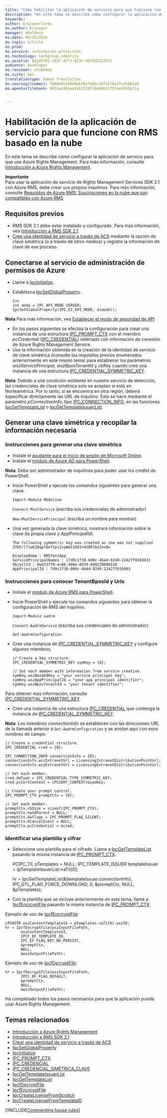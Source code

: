 ```yaml
---
title: "Cómo habilitar la aplicación de servicio para que funcione con RMS basado en la nube | Azure RMS"
description: "En este tema se describe cómo configurar la aplicación de servicio para que use Azure Rights Management."
keywords: 
author: bruceperlerms
ms.author: bruceper
manager: mbaldwin
ms.date: 09/25/2016
ms.topic: article
ms.prod: 
ms.service: information-protection
ms.technology: techgroup-identity
ms.assetid: EA1457D1-282F-4CF3-A23C-46793D2C2F32
audience: developer
ms.reviewer: shubhamp
ms.suite: ems
translationtype: Human Translation
ms.sourcegitcommit: 7068e0529409eb783f16bc207a17be27cd5d82a8
ms.openlocfilehash: 9431ae301ea91b71287c6a8462cf5fee42b5b71a


---
```


# <a name="how-to-enable-your-service-application-to-work-with-cloud-based-rms"></a>Habilitación de la aplicación de servicio para que funcione con RMS basado en la nube

En este tema se describe cómo configurar la aplicación de servicio para que use Azure Rights Management. Para más información, consulte [Introducción a Azure Rights Management](https://technet.microsoft.com/library/jj585016.aspx).

**Importante**  
Para usar la aplicación de servicio de Rights Management Services SDK 2.1 con Azure RMS, debe crear sus propios inquilinos. Para más información, consulte [Requisitos de Azure RMS: Suscripciones en la nube que son compatibles con Azure RMS](../get-started/requirements-subscriptions.md)

## <a name="prerequisites"></a>Requisitos previos

-   RMS SDK 2.1 debe estar instalado y configurado. Para más información, vea [Introducción a RMS SDK 2.1](getting-started-with-ad-rms-2-0.md).
-   [Cree una identidad de servicio a través de ACS](https://msdn.microsoft.com/en-us/library/gg185924.aspx) mediante la opción de clave simétrica (o a través de otros medios) y registre la información de clave de ese proceso.

## <a name="connecting-to-the-azure-rights-management-service"></a>Conectarse al servicio de administración de permisos de Azure

-   Llame a [IpcInitialize](https://msdn.microsoft.com/library/jj127295.aspx).
-   Establezca [IpcSetGlobalProperty](https://msdn.microsoft.com/library/hh535270.aspx).

        C++
        int mode = IPC_API_MODE_SERVER;
        IpcSetGlobalProperty(IPC_EI_API_MODE, &(mode));


  **Nota**  Para más información, vea [Establecer el modo de seguridad de API](setting-the-api-security-mode-api-mode.md)

     
-   En los pasos siguientes se efectúa la configuración para crear una instancia de una estructura [IPC\_PROMPT\_CTX](https://msdn.microsoft.com/library/hh535278.aspx) con el miembro *pcCredential* ([IPC\_CREDENTIAL](https://msdn.microsoft.com/library/hh535275.aspx)) rellenado con información de conexión de Azure Rights Management Service.
-   Use la información obtenida en la creación de la identidad de servicio de clave simétrica (consulte los requisitos previos enumerados anteriormente en este mismo tema) para establecer los parámetros *wszServicePrincipal*, *wszBposTenantId* y *cbKey* cuando cree una instancia de una estructura [IPC\_CREDENTIAL\_SYMMETRIC\_KEY](https://msdn.microsoft.com/library/dn133062.aspx).

**Nota**: Debido a una condición existente en nuestro servicio de detección, las credenciales de clave simétrica solo se aceptan si está en Norteamérica. Por lo tanto, si se encuentra en otra región, deberá especificar directamente las URL de inquilino. Esto se hace mediante el parámetro *pConnectionInfo*, tipo [IPC\_CONNECTION\_INFO](https://msdn.microsoft.com/library/hh535274.aspx), en las funciones [IpcGetTemplateList](https://msdn.microsoft.com/library/hh535267.aspx) o [IpcGetTemplateIssuerList](https://msdn.microsoft.com/library/hh535266.aspx).

## <a name="generate-a-symmetric-key-and-collect-the-needed-information"></a>Generar una clave simétrica y recopilar la información necesaria

### <a name="instructions-to-generate-a-symmetric-key"></a>Instrucciones para generar una clave simétrica

-   Instale el [ayudante para el inicio de sesión de Microsoft Online](http://go.microsoft.com/fwlink/p/?LinkID=286152).
-   Instale el [módulo de Azure AD para PowerShell](https://bposast.vo.msecnd.net/MSOPMW/8073.4/amd64/AdministrationConfig-en.msi).

**Nota**: Debe ser administrador de inquilinos para poder usar los cmdlet de PowerShell.

- Inicie PowerShell y ejecute los comandos siguientes para generar una clave.

    `Import-Module MSOnline`

    `Connect-MsolService` (escriba sus credenciales de administrador)

    `New-MsolServicePrincipal` (escriba un nombre para mostrar)

- Una vez generada la clave simétrica, mostrará información sobre la clave (la propia clave y *AppPrincipalId*).

      The following symmetric key was created as one was not supplied
      ZYbF/lTtwE28qplQofCpi2syWd11D83+A3DRlb2Jnv8=

      DisplayName : RMSTestApp
      ServicePrincipalNames : {7d9c1f38-600c-4b4d-8249-22427f016963}
      ObjectId : 0ee53770-ec86-409e-8939-6d8239880518
      AppPrincipalId : 7d9c1f38-600c-4b4d-8249-22427f016963


### <a name="instructions-to-find-out-tenantbposid-and-urls"></a>Instrucciones para conocer **TenantBposId** y **Urls**

-   Instale el [módulo de Azure RMS para PowerShell](https://technet.microsoft.com/en-us/library/jj585012.aspx).
-   Inicie PowerShell y ejecute los comandos siguientes para obtener la configuración de RMS del inquilino.

    `Import-Module aadrm`

    `Connect-AadrmService` (escriba sus credenciales de administrador)

    `Get-AadrmConfiguration`


- Cree una instancia de [IPC\_CREDENTIAL\_SYMMETRIC\_KEY](https://msdn.microsoft.com/library/dn133062.aspx) y configure algunos miembros.

      // Create a key structure.
      IPC_CREDENTIAL_SYMMETRIC_KEY symKey = {0};

      // Set each member with information from service creation.
      symKey.wszBase64Key = "your service principal key";
      symKey.wszAppPrincipalId = "your app principal identifier";
      symKey.wszBposTenantId = "your tenant identifier";


Para obtener más información, consulte [IPC\_CREDENTIAL\_SYMMETRIC\_KEY](https://msdn.microsoft.com/library/dn133062.aspx).

-   Cree una instancia de una estructura [IPC\_CREDENTIAL](https://msdn.microsoft.com/library/hh535275.aspx) que contenga la instancia de [IPC\_CREDENTIAL\_SYMMETRIC\_KEY](https://msdn.microsoft.com/library/dn133062.aspx).

**Nota**: Los miembros *connectionInfo* se establecen con las direcciones URL de la llamada anterior a `Get-AadrmConfiguration` y se anotan aquí con esos nombres de campo.

    // Create a credential structure.
    IPC_CREDENTIAL cred = {0};

    IPC_CONNECTION_INFO connectionInfo = {0};
    connectionInfo.wszIntranetUrl = LicensingIntranetDistributionPointUrl;
    connectionInfo.wszExtranetUrl = LicensingExtranetDistributionPointUrl;

    // Set each member.
    cred.dwType = IPC_CREDENTIAL_TYPE_SYMMETRIC_KEY;
    cred.pcCertContext = (PCCERT_CONTEXT)&symKey;

    // Create your prompt control.
    IPC_PROMPT_CTX promptCtx = {0};

    // Set each member.
    promptCtx.cbSize = sizeof(IPC_PROMPT_CTX);
    promptCtx.hwndParent = NULL;
    promptCtx.dwflags = IPC_PROMPT_FLAG_SILENT;
    promptCtx.hCancelEvent = NULL;
    promptCtx.pcCredential = &cred;

### <a name="identify-a-template-and-then-encrypt"></a>Identificar una plantilla y cifrar

-   Seleccione una plantilla para el cifrado.
    Llame a [IpcGetTemplateList](https://msdn.microsoft.com/library/hh535267.aspx) pasando la misma instancia de [IPC\_PROMPT\_CTX](https://msdn.microsoft.com/library/hh535278.aspx).


    PCIPC_TIL pTemplates = NULL; IPC_TEMPLATE_ISSUER templateIssuer = (pTemplateIssuerList->aTi)[0];

    hr = IpcGetTemplateList(&(templateIssuer.connectionInfo),        IPC_GTL_FLAG_FORCE_DOWNLOAD,        0,        &promptCtx,        NULL,        &pTemplates);


-   Con la plantilla que se incluye anteriormente en este tema, llame a [IpcfEncrcyptFile](https://msdn.microsoft.com/library/dn133059.aspx) pasando la misma instancia de [IPC\_PROMPT\_CTX](https://msdn.microsoft.com/library/hh535278.aspx).

Ejemplo de uso de [IpcfEncrcyptFile](https://msdn.microsoft.com/library/dn133059.aspx):

    LPCWSTR wszContentTemplateId = pTemplates->aTi[0].wszID;
    hr = IpcfEncryptFile(wszInputFilePath,
           wszContentTemplateId,
           IPCF_EF_TEMPLATE_ID,
           IPC_EF_FLAG_KEY_NO_PERSIST,
           &promptCtx,
           NULL,
           &wszOutputFilePath);

Ejemplo de uso de [IpcfDecryptFile](https://msdn.microsoft.com/library/dn133058.aspx):

    hr = IpcfDecryptFile(wszInputFilePath,
           IPCF_DF_FLAG_DEFAULT,
           &promptCtx,
           NULL,
           &wszOutputFilePath);

Ha completado todos los pasos necesarios para que la aplicación pueda usar Azure Rights Management.

## <a name="related-topics"></a>Temas relacionados

* [Introducción a Azure Rights Management](https://technet.microsoft.com/en-us/library/jj585016.aspx)
* [Introducción a RMS SDK 2.1](getting-started-with-ad-rms-2-0.md)
* [Crear una identidad de servicio a través de ACS](https://msdn.microsoft.com/en-us/library/gg185924.aspx)
* [IpcSetGlobalProperty](https://msdn.microsoft.com/library/hh535270.aspx)
* [IpcInitialize](https://msdn.microsoft.com/library/jj127295.aspx)
* [IPC\_PROMPT\_CTX](https://msdn.microsoft.com/library/hh535278.aspx)
* [IPC\_CREDENCIAL](https://msdn.microsoft.com/library/hh535275.aspx)
* [IPC\_CREDENCIAL\_SIMÉTRICA\_CLAVE](https://msdn.microsoft.com/library/dn133062.aspx)
* [IpcGetTemplateIssuerList](https://msdn.microsoft.com/library/hh535266.aspx)
* [IpcGetTemplateList](https://msdn.microsoft.com/library/hh535267.aspx)
* [IpcfDecryptFile](https://msdn.microsoft.com/library/dn133058.aspx)
* [IpcfEncrcyptFile](https://msdn.microsoft.com/library/dn133059.aspx)
* [IpcCreateLicenseFromScratch](https://msdn.microsoft.com/library/hh535256.aspx)
* [IpcCreateLicenseFromTemplateID](https://msdn.microsoft.com/library/hh535257.aspx)

[!INCLUDE[Commenting house rules](../includes/houserules.md)]


<!--HONumber=Jan17_HO1-->


